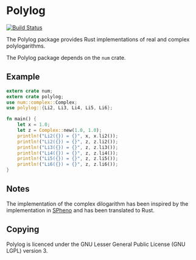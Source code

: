 Polylog
=======

[![Build Status](https://travis-ci.org/Expander/polylog.svg?branch=master)](https://travis-ci.org/Expander/polylog)

The Polylog package provides Rust implementations of real and complex
polylogarithms.

The Polylog package depends on the `num` crate.


Example
-------

```rust
extern crate num;
extern crate polylog;
use num::complex::Complex;
use polylog::{Li2, Li3, Li4, Li5, Li6};

fn main() {
    let x = 1.0;
    let z = Complex::new(1.0, 1.0);
    println!("Li2({}) = {}", x, x.li2());
    println!("Li2({}) = {}", z, z.li2());
    println!("Li3({}) = {}", z, z.li3());
    println!("Li4({}) = {}", z, z.li4());
    println!("Li5({}) = {}", z, z.li5());
    println!("Li6({}) = {}", z, z.li6());
}
```


Notes
-----

The implementation of the complex dilogarithm has been inspired by the
implementation in [SPheno](spheno.hepforge.org) and has been
translated to Rust.


Copying
-------

Polylog is licenced under the GNU Lesser General Public License (GNU
LGPL) version 3.
